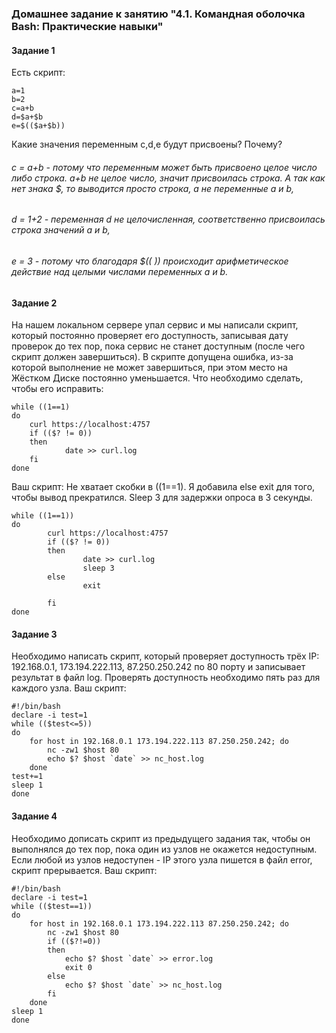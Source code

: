 ### Домашнее задание к занятию "4.1. Командная оболочка Bash: Практические навыки"
#### Задание 1
Есть скрипт:
```shell
a=1
b=2
c=a+b
d=$a+$b
e=$(($a+$b))
```
Какие значения переменным c,d,e будут присвоены? Почему?

###### c = a+b - потому что переменным может быть присвоено целое число либо строка. a+b не целое число, значит присвоилась строка. А так как нет знака $, то выводится просто строка, а не переменные a и b,
###### d = 1+2 - переменная d не целочисленная, соответственно присвоилась строка значений a и b,
###### e = 3 - потому что благодаря $(( )) происходит арифметическое действие над целыми числами переменных a и b.

#### Задание 2
На нашем локальном сервере упал сервис и мы написали скрипт, который постоянно проверяет его доступность, записывая дату проверок до тех пор, пока сервис не станет доступным (после чего скрипт должен завершиться). В скрипте допущена ошибка, из-за которой выполнение не может завершиться, при этом место на Жёстком Диске постоянно уменьшается. Что необходимо сделать, чтобы его исправить:
```shell
while ((1==1)
do
	curl https://localhost:4757
	if (($? != 0))
	then
		    date >> curl.log
	fi
done
```
Ваш скрипт:
Не хватает скобки в ((1==1). Я добавила else exit для того, чтобы вывод прекратился. Sleep 3 для задержки опроса в 3 секунды.
```shell
while ((1==1))
do
        curl https://localhost:4757
        if (($? != 0))
        then
                date >> curl.log
                sleep 3
        else
                exit

        fi
done
```
#### Задание 3
Необходимо написать скрипт, который проверяет доступность трёх IP: 192.168.0.1, 173.194.222.113, 87.250.250.242 по 80 порту и записывает результат в файл log. Проверять доступность необходимо пять раз для каждого узла.
Ваш скрипт:
```shell
#!/bin/bash
declare -i test=1
while (($test<=5))
do
    for host in 192.168.0.1 173.194.222.113 87.250.250.242; do
        nc -zw1 $host 80
        echo $? $host `date` >> nc_host.log
    done
test+=1
sleep 1
done
```
#### Задание 4
Необходимо дописать скрипт из предыдущего задания так, чтобы он выполнялся до тех пор, пока один из узлов не окажется недоступным. Если любой из узлов недоступен - IP этого узла пишется в файл error, скрипт прерывается.
Ваш скрипт:
```shell
#!/bin/bash
declare -i test=1
while (($test==1))
do
    for host in 192.168.0.1 173.194.222.113 87.250.250.242; do
        nc -zw1 $host 80
        if (($?!=0))
        then
            echo $? $host `date` >> error.log
            exit 0
        else
            echo $? $host `date` >> nc_host.log
        fi
    done
sleep 1
done
```
